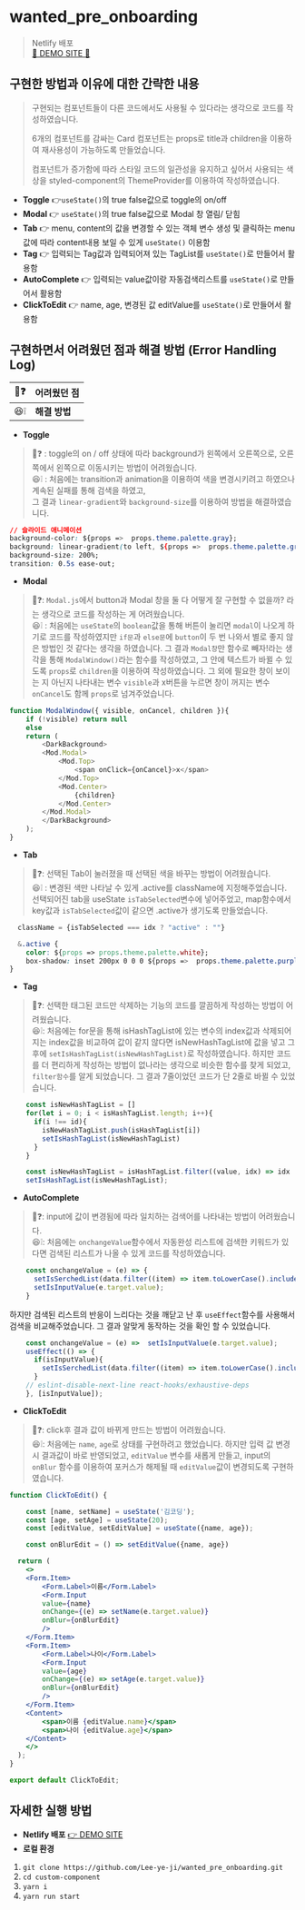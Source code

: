 # wanted_pre_onboarding
> Netlify 배포 </br>
[💜 DEMO SITE 💙](https://wanted-pre-onboarding-yeji.netlify.app/)

## 구현한 방법과 이유에 대한 간략한 내용
> 구현되는 컴포넌트들이 다른 코드에서도 사용될 수 있다라는 생각으로 코드를 작성하였습니다. </br>
>
> 6개의 컴포넌트를 감싸는 Card 컴포넌트는 props로 title과 children을 이용하여 재사용성이 가능하도록 만들었습니다.</br>
>
> 컴포넌트가 증가함에 따라 스타일 코드의 일관성을 유지하고 싶어서 사용되는 색상을 styled-component의 ThemeProvider를 이용하여 작성하였습니다.

- **Toggle** 
👉`useState()`의 true false값으로 toggle의 on/off
- **Modal**
👉 `useState()`의 true false값으로 Modal 창 열림/ 닫힘
- **Tab**
👉 menu, content의 값을 변경할 수 있는 객체 변수 생성 및 클릭하는 menu값에 따라 content내용 보일 수 있게 `useState()` 이용함
- **Tag**
👉 입력되는 Tag값과 입력되어져 있는 TagList를 `useState()`로 만들어서 활용함
- **AutoComplete**
👉 입력되는 value값이랑 자동검색리스트를 `useState()`로 만들어서 활용함
- **ClickToEdit**
👉 name, age, 변경된 값 editValue를 `useState()`로 만들어서 활용함

## 구현하면서 어려웠던 점과 해결 방법 (Error Handling Log)
| 🤯❓         | 어려웠던 점 |
| ---------- | ------------- |
| 😆❕ | <strong>해결 방법</strong> |

- **Toggle**
> 🤯❓ : toggle의 on / off 상태에 따라 background가 왼쪽에서 오른쪽으로, 오른쪽에서 왼쪽으로 이동시키는 방법이 어려웠습니다.</br>
> 😆❕ : 처음에는 transition과 animation을 이용하여 색을 변경시키려고 하였으나 계속된 실패를 통해 검색을 하였고, </br>
> 그 결과 `linear-gradient`와 `background-size`를 이용하여 방법을 해결하였습니다.
```css
// 슬라이드 애니메이션
background-color: ${props =>  props.theme.palette.gray};
background: linear-gradient(to left, ${props =>  props.theme.palette.gray} 50%, ${props =>  props.theme.palette.purple} 50%) right;
background-size: 200%;
transition: 0.5s ease-out;
```
- **Modal**
> 🤯❓: `Modal.js`에서 button과 Modal 창을 둘 다 어떻게 잘 구현할 수 없을까? 라는 생각으로 코드를 작성하는 게 어려웠습니다. </br>
> 😆❕ : 처음에는 `useState`의 `boolean`값을 통해 버튼이 눌리면 `modal`이 나오게 하기로 코드를 작성하였지만 `if문`과 `else문`에 `button`이 두 번 나와서 
> 별로 좋지 않은 방법인 것 같다는 생각을 하였습니다. 그 결과 `Modal창`만 함수로 빼자!라는 생각을 통해  `ModalWindow()`라는 함수를 작성하였고, 그 안에 텍스트가 바뀔 수 있도록 `props`로 `children`을 이용하여 작성하였습니다. 그 외에 필요한 창이 보이는 지 아닌지 나타내는 변수 `visible`과 x버튼을 누르면 창이 꺼지는 변수 `onCancel`도 함께 `props`로 넘겨주었습니다.
```js
function ModalWindow({ visible, onCancel, children }){
    if (!visible) return null
    else
    return (
        <DarkBackground>
        <Mod.Modal>
            <Mod.Top>
                <span onClick={onCancel}>x</span>
            </Mod.Top>
            <Mod.Center>
                {children}
            </Mod.Center>
        </Mod.Modal>
        </DarkBackground>
    );
}
```
- **Tab**
> 🤯❓: 선택된 Tab이 눌러졌을 때 선택된 색을 바꾸는 방법이 어려웠습니다. </br>
> 😆❕ : 변경된 색만 나타날 수 있게 .active를 className에 지정해주었습니다. 선택되어진 tab을 useState `isTabSelected`변수에 넣어주었고, map함수에서 key값과 `isTabSelected`값이 같으면 .active가 생기도록 만들었습니다. 
``` jsx
  className = {isTabSelected === idx ? "active" : ""}
```
```css
  &.active {
    color: ${props => props.theme.palette.white};
    box-shadow: inset 200px 0 0 0 ${props =>  props.theme.palette.purple };
}
```
- **Tag**
> 🤯❓: 선택한 태그된 코드만 삭제하는 기능의 코드를 깔끔하게 작성하는 방법이 어려웠습니다. </br> 
> 😆❕: 처음에는 for문을 통해 isHashTagList에 있는 변수의 index값과 삭제되어지는 index값을 비교하여 값이 같지 않다면 isNewHashTagList에 값을 넣고 그 후에 `setIsHashTagList(isNewHashTagList)`로 작성하였습니다. 하지만 코드를 더 편리하게 작성하는 방법이 없나라는 생각으로 비슷한 함수를 찾게 되었고, `filter함수`를 알게 되었습니다.
그 결과 7줄이었던 코드가 단 2줄로 바뀔 수 있었습니다.
```jsx
    const isNewHashTagList = []
    for(let i = 0; i < isHashTagList.length; i++){
      if(i !== id){
        isNewHashTagList.push(isHashTagList[i])
        setIsHashTagList(isNewHashTagList)
      }
    }
```
```jsx
    const isNewHashTagList = isHashTagList.filter((value, idx) => idx !== id);
    setIsHashTagList(isNewHashTagList);
```
- **AutoComplete**
> 🤯❓: input에 값이 변경됨에 따라 일치하는 검색어를 나타내는 방법이 어려웠습니다. </br> 
> 😆❕: 처음에는 `onchangeValue`함수에서 자동완성 리스트에 검색한 키워드가 있다면 검색된 리스트가 나올 수 있게 코드를 작성하였습니다.
```jsx
    const onchangeValue = (e) => {
      setIsSerchedList(data.filter((item) => item.toLowerCase().includes(isInputValue.toLowerCase())));
      setIsInputValue(e.target.value);
    }
```
하지만 검색된 리스트의 반응이 느리다는 것을 깨닫고 난 후 `useEffect`함수를 사용해서 검색을 비교해주었습니다. 그 결과 알맞게 동작하는 것을 확인 할 수 있었습니다.
```jsx
    const onchangeValue = (e) =>  setIsInputValue(e.target.value);
    useEffect(() => {
      if(isInputValue){
        setIsSerchedList(data.filter((item) => item.toLowerCase().includes(isInputValue.toLowerCase())))
      }
    // eslint-disable-next-line react-hooks/exhaustive-deps
    }, [isInputValue]);
```
- **ClickToEdit**
> 🤯❓: click후 결과 값이 바뀌게 만드는 방법이 어려웠습니다. </br> 
> 😆❕: 처음에는 `name`, `age`로 상태를 구현하려고 했었습니다. 하지만 입력 값 변경 시 결과값이 바로 반영되었고, `editValue` 변수를 새롭게 만들고, input의 `onBlur` 함수를 이용하여 포커스가 해제될 때  `editValue`값이 변경되도록 구현하였습니다.
```jsx
function ClickToEdit() {

    const [name, setName] = useState('김코딩');
    const [age, setAge] = useState(20);
    const [editValue, setEditValue] = useState({name, age});

    const onBlurEdit = () => setEditValue({name, age})

  return (
    <>
    <Form.Item>
        <Form.Label>이름</Form.Label>
        <Form.Input 
        value={name} 
        onChange={(e) => setName(e.target.value)}
        onBlur={onBlurEdit}
        />
    </Form.Item>
    <Form.Item>
        <Form.Label>나이</Form.Label>
        <Form.Input 
        value={age} 
        onChange={(e) => setAge(e.target.value)}
        onBlur={onBlurEdit}
        />
    </Form.Item>
    <Content>
        <span>이름 {editValue.name}</span>
        <span>나이 {editValue.age}</span>
    </Content>
    </>
  );
}

export default ClickToEdit;
```

## 자세한 실행 방법
* **Netlify 배포**
[👉 DEMO SITE](https://wanted-pre-onboarding-yeji.netlify.app/) </br>
* **로컬 환경**
1) `git clone https://github.com/Lee-ye-ji/wanted_pre_onboarding.git`
2) `cd custom-component`
3) `yarn i`
4) `yarn run start`
